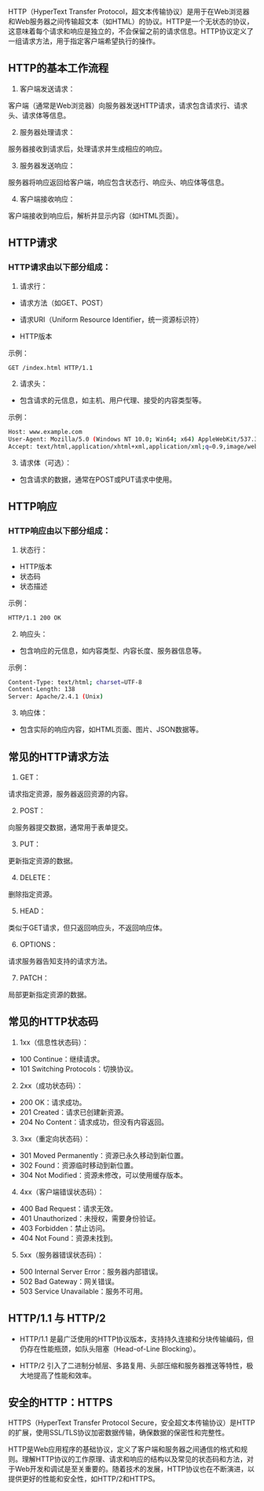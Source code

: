 HTTP（HyperText Transfer Protocol，超文本传输协议）是用于在Web浏览器和Web服务器之间传输超文本（如HTML）的协议。HTTP是一个无状态的协议，这意味着每个请求和响应是独立的，不会保留之前的请求信息。HTTP协议定义了一组请求方法，用于指定客户端希望执行的操作。

## HTTP的基本工作流程

1. 客户端发送请求：

客户端（通常是Web浏览器）向服务器发送HTTP请求，请求包含请求行、请求头、请求体等信息。

2. 服务器处理请求：

服务器接收到请求后，处理请求并生成相应的响应。

3. 服务器发送响应：

服务器将响应返回给客户端，响应包含状态行、响应头、响应体等信息。

4. 客户端接收响应：

客户端接收到响应后，解析并显示内容（如HTML页面）。

## HTTP请求

### HTTP请求由以下部分组成：

1. 请求行：

- 请求方法（如GET、POST）

- 请求URI（Uniform Resource Identifier，统一资源标识符）

- HTTP版本

示例：

```bash
GET /index.html HTTP/1.1
```

2. 请求头：

- 包含请求的元信息，如主机、用户代理、接受的内容类型等。

示例：

```bash
Host: www.example.com
User-Agent: Mozilla/5.0 (Windows NT 10.0; Win64; x64) AppleWebKit/537.36 (KHTML, like Gecko) Chrome/91.0.4472.124 Safari/537.36
Accept: text/html,application/xhtml+xml,application/xml;q=0.9,image/webp,image/apng,*/*;q=0.8
```

3. 请求体（可选）：

- 包含请求的数据，通常在POST或PUT请求中使用。

## HTTP响应

### HTTP响应由以下部分组成：

1. 状态行：

- HTTP版本
- 状态码
- 状态描述

示例：

```bash
HTTP/1.1 200 OK
```

2. 响应头：

- 包含响应的元信息，如内容类型、内容长度、服务器信息等。

示例：

```bash
Content-Type: text/html; charset=UTF-8
Content-Length: 138
Server: Apache/2.4.1 (Unix)
```

3. 响应体：

- 包含实际的响应内容，如HTML页面、图片、JSON数据等。

## 常见的HTTP请求方法

1. GET：

请求指定资源，服务器返回资源的内容。

2. POST：

向服务器提交数据，通常用于表单提交。

3. PUT：

更新指定资源的数据。

4. DELETE：

删除指定资源。

5. HEAD：

类似于GET请求，但只返回响应头，不返回响应体。

6. OPTIONS：

请求服务器告知支持的请求方法。

7. PATCH：

局部更新指定资源的数据。

## 常见的HTTP状态码

1. 1xx（信息性状态码）：

- 100 Continue：继续请求。
- 101 Switching Protocols：切换协议。

2. 2xx（成功状态码）：

- 200 OK：请求成功。
- 201 Created：请求已创建新资源。
- 204 No Content：请求成功，但没有内容返回。

3. 3xx（重定向状态码）：

- 301 Moved Permanently：资源已永久移动到新位置。
- 302 Found：资源临时移动到新位置。
- 304 Not Modified：资源未修改，可以使用缓存版本。

4. 4xx（客户端错误状态码）：

- 400 Bad Request：请求无效。
- 401 Unauthorized：未授权，需要身份验证。
- 403 Forbidden：禁止访问。
- 404 Not Found：资源未找到。

5. 5xx（服务器错误状态码）：

- 500 Internal Server Error：服务器内部错误。
- 502 Bad Gateway：网关错误。
- 503 Service Unavailable：服务不可用。

## HTTP/1.1 与 HTTP/2

- HTTP/1.1 是最广泛使用的HTTP协议版本，支持持久连接和分块传输编码，但仍存在性能瓶颈，如队头阻塞（Head-of-Line Blocking）。

- HTTP/2 引入了二进制分帧层、多路复用、头部压缩和服务器推送等特性，极大地提高了性能和效率。

## 安全的HTTP：HTTPS

HTTPS（HyperText Transfer Protocol Secure，安全超文本传输协议）是HTTP的扩展，使用SSL/TLS协议加密数据传输，确保数据的保密性和完整性。


HTTP是Web应用程序的基础协议，定义了客户端和服务器之间通信的格式和规则。理解HTTP协议的工作原理、请求和响应的结构以及常见的状态码和方法，对于Web开发和调试是至关重要的。随着技术的发展，HTTP协议也在不断演进，以提供更好的性能和安全性，如HTTP/2和HTTPS。